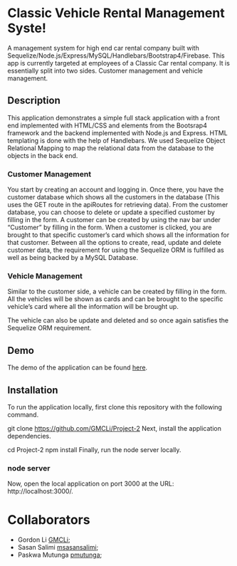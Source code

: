 # Classic Vehicle Rental Management Syste!

A management system for high end car rental company built with Sequelize/Node.js/Express/MySQL/Handlebars/Bootstrap4/Firebase. This app is currently targeted at employees of a Classic Car rental company. It is essentially split into two sides. Customer management and vehicle management.

## Description
This application demonstrates a simple full stack application with a front end implemented with HTML/CSS and elements from the Bootsrap4 framework and the backend implemented with Node.js and Express. HTML templating is done with the help of Handlebars. We used Sequelize Object Relational Mapping to map the relational data from the database to the objects in the back end.

### Customer Management
You start by creating an account and logging in. Once there, you have the customer database which shows all the customers in the database (This uses the GET route in the apiRoutes for retrieving data).
From the customer database, you can choose to delete or update a specified customer by filling in the form. A customer can be created by using the nav bar under “Customer” by filling in the form.
When a customer is clicked, you are brought to that specific customer’s card which shows all the information for that customer.
Between all the options to create, read, update and delete customer data, the requirement for using the Sequelize ORM is fulfilled as well as being backed by a MySQL Database.


### Vehicle Management
Similar to the customer side, a vehicle can be created by filling in the form. All the vehicles will be shown as cards and can be brought to the specific vehicle’s card where all the information will be brought up.

The vehicle can also be update and deleted and so once again satisfies the Sequelize ORM requirement.


## Demo
The demo of the application can be found [here](https://warm-river-82196.herokuapp.com/home).

## Installation
To run the application locally, first clone this repository with the following command.

git clone https://github.com/GMCLi/Project-2
Next, install the application dependencies.

cd Project-2
npm install
Finally, run the node server locally.

### node server
Now, open the local application on port 3000 at the URL: http://localhost:3000/.

# Collaborators

* Gordon Li [GMCLi](https://github.com/GMCLi);
* Sasan Salimi [msasansalimi](https://github.com/msasansalimi);
* Paskwa Mutunga [pmutunga](https://github.com/pmutunga);